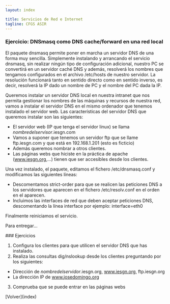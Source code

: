 ```yaml
---
‬layout: index

title: Servicios de Red e Internet
tagline: CFGS ASIR
---
```

### Ejercicio: DNSmasq como DNS cache/forward en una red local


El paquete dnsmasq permite poner en marcha un servidor DNS de una forma muy sencilla. Simplemente instalando y arrancando el servicio dnsmasq, sin realizar ningún tipo de configuración adicional, nuestro PC se convertirá en un servidor caché DNS y además, resolverá los nombres que tengamos configurados en el archivo /etc/hosts de nuestro servidor. La resolución funcionará tanto en sentido directo como en sentido inverso, es decir, resolverá la IP dado un nombre de PC y el nombre del PC dada la IP.

Queremos instalar un servidor DNS local en nuestra intranet que nos permita gestionar los nombres de las máquinas y recursos de nuestra red, vamos a instalar el servidor DNS en el mismo ordenador que tenemos instalado el servidor web. Las características del servidor DNS que queremos instalar son las siguientes:

* El servidor web (IP que tenga el servidor linux) se llama *nombredelservisor*.iesgn.com
* Vamos a suponer que tenemos un servidor ftp que se llame ftp.iesgn.com y que está en 192.168.1.201 (esto es ficticio)
* Además queremos nombrar a otros clientes.
* Las páginas webs que hiciste en la práctica de apache (www.iesgn.org,...) tienen que ser accesibles desde los clientes.

Una vez instalado, el paquete, editamos el fichero /etc/dnsmasq.conf y modificamos las siguientes líneas:

* Descomentamos strict-order para que se realicen las peticiones DNS a los servidores que aparecen en el fichero /etc/resolv.conf en el orden en el aparecen.
* Incluimos las interfaces de red que deben aceptar peticiones DNS, descomentando la línea interface por ejemplo: interface=eth0

Finalmente reiniciamos el servicio.

Para entregar...

<div class='ejercicios' markdown='1'>
### Ejercicios 

1) Configura los clientes para que utilicen el servidor DNS que has instalado.
2) Realiza las consultas dig/nslookup desde los clientes preguntando por los siguientes:

* Dirección de *nombredelservidor*.iesgn.org, www.iesgn.org, ftp.iesgn.org
* La dirección IP de www.josedomingo.org

3) Comprueba que se puede entrar en las páginas webs
</div>
[Volver](index)
